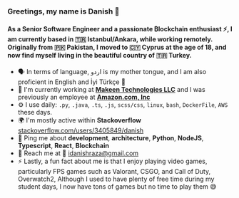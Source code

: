 ### Greetings, my name is Danish 👋

#### As a Senior Software Engineer and a passionate ₿lockchain enthusiast ⚡, I am currently based in :tr: Istanbul/Ankara, while working remotely. Originally from :pakistan: Pakistan, I moved to :cyprus: Cyprus at the age of 18, and now find myself living in the beautiful country of :tr: Turkey.


- :speaking_head: In terms of language, اردو is my mother tongue, and I am also proficient in English and İyi Türkçe 🙂
- :scroll: I'm currently working at [**Makeen Technologies LLC**](https://www.makeen.io/) and I was previously an employee at [**Amazon.com, Inc**](https://www.amazon.com/)
- ⚙️ I use daily: `.py`, `.java`, `.ts`, `.js`, `scss/css`, `linux`, `bash`, `DockerFile`, `AWS` these days.
- 🌍 I'm mostly active within **Stackoverflow** [stackoverflow.com/users/3405849/danish](https://stackoverflow.com/users/3405849/danish)
- 💬 Ping me about **development**, **architecture**,  **Python**, **NodeJS**, **Typescript**, **React**, **Blockchain** 
- :postbox: Reach me at :incoming_envelope: [idanishraza@gmail.com](mailto:idanishraza@gmail.com)
- ⚡️ Lastly, a fun fact about me is that I enjoy playing video games, particularly FPS games such as Valorant, CSGO, and Call of Duty, Overwatch2, Although I used to have plenty of free time during my student days, I now have tons of games but no time to play them :sweat_smile:

